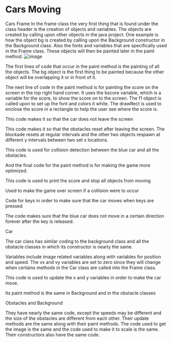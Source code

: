 # Cars Moving
Cars
Frame
In the frame class the very first thing that is found under the class header is the creation of objects and variables. The objects are created by calling upon other objects in the java project. One example is how the object bg is created by calling upon the Background constructor in the Background class. Also the fonts and variables that are specifically used in the Frame class. These objects will then be painted later in the paint method.
![image](https://user-images.githubusercontent.com/90801604/148460881-c05b63b1-1280-40cc-95dd-1b73a770555f.png)

The first lines of code that occur in the paint method is the painting of all the objects. The bg object is the first thing to be painted because the other object will be overlapping it or in front of it. 

The next line of code in the paint method is for painting the score on the screen in the top right hand corner. It uses the bscore variable, which is a variable for the score, to show the score on to the screen. The f1 object is called upon to set up the font and colors it white. The drawRect is used to enclose the score in a rectangle to help the user see where the score is.

This code makes it so that the car does not leave the screen

This code makes it so that the obstacles reset after leaving the screen. The blockade resets at regular intervals and the other two objects respawn at different y intervals between two set x locations.

This code is used for collision detection between the blue car and all the obstacles.

And the final code for the paint method is for making the game more optimized.

This code is used to print the score and stop all objects from moving

Used to make the game over screen if a collision were to occur

Code for keys in order to make sure that the car moves when keys are pressed

The code makes sure that the blue car does not move in a certain direction forever after the key is released.


Car

The car class has similar coding to the background class and all the obstacle classes in which its constructor is nearly the same.

Variables include image related variables along with variables for position and speed. The vx and vy variables are set to zero since they will change when certains methods in the Car class are called into the Frame class.

This code is used to update the x and y variables in order to make the car move.

Its paint method is the same in Background and in the obstacle classes


Obstacles and Background

They have nearly the same code, except the speeds may be different and the size of the obstacles are different from each other. Their update methods are the same along with their paint methods. The code used to get the image is the same and the code used to make it to scale is the same. Their constructors also have the same code.























